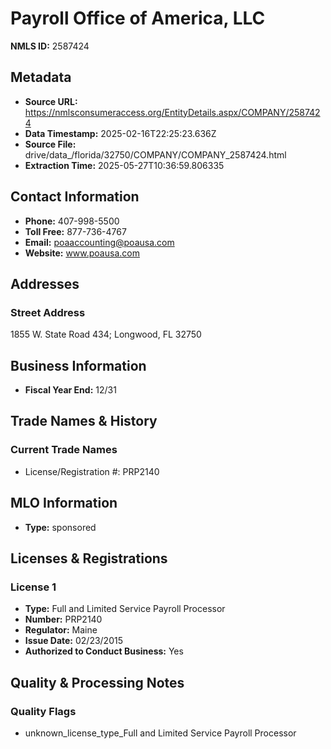 # Payroll Office of America, LLC

**NMLS ID:** 2587424

## Metadata
- **Source URL:** https://nmlsconsumeraccess.org/EntityDetails.aspx/COMPANY/2587424
- **Data Timestamp:** 2025-02-16T22:25:23.636Z
- **Source File:** drive/data_/florida/32750/COMPANY/COMPANY_2587424.html
- **Extraction Time:** 2025-05-27T10:36:59.806335

## Contact Information
- **Phone:** 407-998-5500
- **Toll Free:** 877-736-4767
- **Email:** poaaccounting@poausa.com
- **Website:** www.poausa.com

## Addresses
### Street Address
1855 W. State Road 434; Longwood, FL 32750

## Business Information
- **Fiscal Year End:** 12/31

## Trade Names & History
### Current Trade Names
- License/Registration #: PRP2140

## MLO Information
- **Type:** sponsored

## Licenses & Registrations

### License 1
- **Type:** Full and Limited Service Payroll Processor
- **Number:** PRP2140
- **Regulator:** Maine
- **Issue Date:** 02/23/2015
- **Authorized to Conduct Business:** Yes

## Quality & Processing Notes
### Quality Flags
- unknown_license_type_Full and Limited Service Payroll Processor
